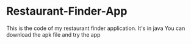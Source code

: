 # Restaurant-Finder-App
This is the code of my restaurant finder application.
It's in java
You can download the apk file and try the app
